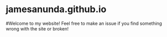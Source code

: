 # jamesanunda.github.io

#Welcome to my website! Feel free to make an issue if you find something wrong with the site or broken!
